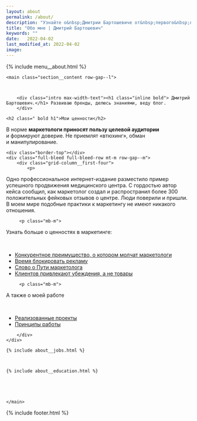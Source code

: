 ```yaml
---
layout: about
permalink: /about/
description: "Узнайте о&nbsp;Дмитрии Бартошевиче от&nbsp;первого&nbsp;лица" 
title: "Обо мне | Дмитрий Бартошевич"
keywords: ""
date:   2022-04-02
last_modified_at: 2022-04-02
image:
---
```



<div class="body__container">
  
  {% include menu__about.html %}

    <main class="section__content row-gap--l">
        


        <div class="intro max-width-text"><h1 class="inline bold"> Дмитрий Бартошевич.</h1> Развиваю бренды, делюсь знаниями, веду блог. 
        </div>







<section class="full-bleed  row-gap--m">
    

    <h2 class=" bold h1">Мои ценности</h2>

  <p>В&nbsp;норме <strong>маркетологи приносят пользу целевой аудитории</strong> и&nbsp;формируют доверие. Не&nbsp;приемлят &laquo;втюхинг&raquo;, обман и&nbsp;манипулирование.</p>
    
    <div class="border-top"></div>   
    <div class="full-bleed full-bleed-row mt-m row-gap--m">
        <div class="grid-column__first-four">
            <p>
   Одно профессиональное интернет-издание разместило пример успешного продвижения медицинского центра. С&nbsp;гордостью автор кейса сообщил, как маркетолог создал и&nbsp;распространил более 300 положительных фейковых отзывов о&nbsp;центре. Люди поверили и&nbsp;пришли. В&nbsp;моем мире подобные практики к&nbsp;маркетингу не&nbsp;имеют никакого отношения.
     </p> 
        </div>
        <div class="grid-column__last-six  row-gap--m">

         <p class="mb-m">
Узнать больше о&nbsp;ценностях в&nbsp;маркетинге:
     </p>       
     <ul class="additive-spacing">
            <li class="list-li ">
                <a class="link" href="/blog/konkurentnoe-preimushhestvo/" > Конкурентное преимущество, о&nbsp;котором молчат маркетологи</a>    
            </li>
            <li class="list-li">
                <a class="link" href="/blog/kak-reklamu-podrujit-s-potrebitelyami/" >Время блокировать рекламу</a>      
            </li>
            <li class="list-li">
                <a class="link" href="/blog/put-marketologa/">Слово о&nbsp;Пути маркетолога</a>      
            </li>
            <li class="list-li">
                <a class="link" href="/blog/kak-privlech-klientov/">Клиентов привлекают убеждения, а&nbsp;не&nbsp;товары</a>      
            </li>
     </ul>

         <p class="mb-m">
А&nbsp;также о&nbsp;моей работе
     </p>       
     <ul class="additive-spacing">
            <li class="list-li ">
                <a class="link" href="/cases/" > Реализованные проекты</a>    
            </li>
            <li class="list-li ">
                <a class="link" href="/contact/#principles-of-work" > Принципы работы</a>    
            </li>
     </ul> 
         

        </div>
    </div>



</section>





    {% include about__jobs.html %}
   

  
    {% include about__education.html %}
   
            
            
      

    </main>

{% include footer.html %}
</div>



